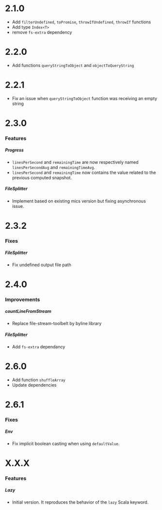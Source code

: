 # 2.1.0 

- Add `filterUndefined`, `toPromise`, `throwIfUndefined`, `throwIf` functions
- Add type `Index<T>`
- remove `fs-extra` dependency

# 2.2.0

- Add functions `queryStringToObject` and `objectToQueryString`

# 2.2.1

- Fix an issue when `queryStringToObject` function was receiving an empty string

# 2.3.0

### Features

##### Progress
- `linesPerSecond` and `remainingTime` are now respectively named `linesPerSecondAvg` and `remainingTimeAvg`.
- `linesPerSecond` and `remainingTime` now contains the value related to the previous computed snapshot.

##### FileSplitter
- Implement based on existing mics version but fixing asynchronous issue.

# 2.3.2

### Fixes

##### FileSplitter
- Fix undefined output file path 


# 2.4.0

### Improvements

##### countLineFromStream
- Replace file-stream-toolbelt by byline library

##### FileSplitter
- Add `fs-extra` dependancy

# 2.6.0
- Add function `shuffleArray`
- Update dependencies

# 2.6.1

### Fixes

#####  Env
- Fix implicit boolean casting when using `defaultValue`.


# X.X.X

### Features
##### Lazy

- Initial version. It reproduces the behavior of the `lazy` Scala keyword.

